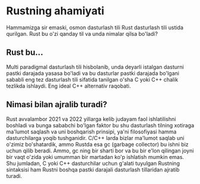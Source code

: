 # Rustning ahamiyati

Hammamizga sir emaski, osmon dasturlash tili Rust dasturlash tili ustida
qurilgan. Rust bu o'zi qanday til va unda nimalar qilsa bo'ladi?

## Rust bu...

Multi paradigmal dasturlash tili hisbolanib, unda deyarli istalgan dasturni
pastki darajada yasasa bo'ladi va bu dasturlar pastki darajada bo'lgani sababli
eng tez dasturlash tili sifatida tanilgan o'sha C yoki C++ chalik tezlikda
ishlaydi. Eng ideal C++ alternativ raqobati.

## Nimasi bilan ajralib turadi?

Rust avvalambor 2021 va 2022 yillarga kelib judayam faol ishlatilishni boshladi
va bunga sababchi bo'lgan faktor bu shu dasturlash tilning xotiraga ma'lumot saqlash va uni boshqarish
prinsipi, ya'ni filosofiyasi hamma dasturchilarga yoqib tushganidir. C/C++ larda
bizlar ma'lumot saqlab uni o'zimiz bo'shatardik, ammo Rustda esa gc (garbage
collector) bu ishni biz uchun qilib beradi. Ammo, gc ning bir sharti bor va bu
bir e'lon qilingan joyni bir vaqt o'zida yoki umumman bir martadan
ko'p ishlatish mumkin emas. Shu jumladan, C yoki C++ dasturchilar uchun g'alati
tuyulgan Rustning sintaksisi ham Rustni boshqa pastki darajali dasturlash
tillaridan ajratib turadi.
